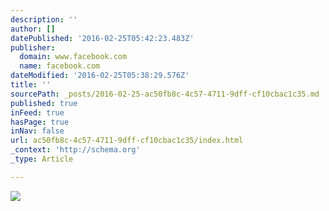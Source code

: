 ```yaml
---
description: ''
author: []
datePublished: '2016-02-25T05:42:23.483Z'
publisher:
  domain: www.facebook.com
  name: facebook.com
dateModified: '2016-02-25T05:38:29.576Z'
title: ''
sourcePath: _posts/2016-02-25-ac50fb8c-4c57-4711-9dff-cf10cbac1c35.md
published: true
inFeed: true
hasPage: true
inNav: false
url: ac50fb8c-4c57-4711-9dff-cf10cbac1c35/index.html
_context: 'http://schema.org'
_type: Article

---
```

![](https://scontent-lax3-1.xx.fbcdn.net/hphotos-xfa1/v/t1.0-9/398822_3565825459342_1377990538_n.jpg?oh=3307ed5cdfa4e3108d40836cb55d80b5&oe=5761AF2A)